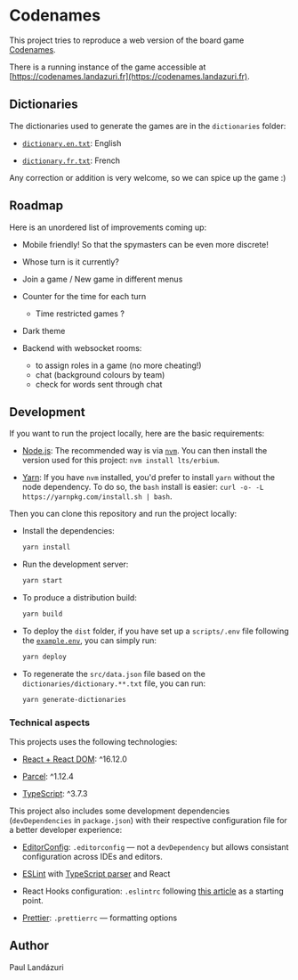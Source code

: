# Codenames

This project tries to reproduce a web version of the board game [Codenames](<https://en.wikipedia.org/wiki/Codenames_(board_game)>).

There is a running instance of the game accessible at [https://codenames.landazuri.fr](https://codenames.landazuri.fr).

## Dictionaries

The dictionaries used to generate the games are in the `dictionaries` folder:

- [`dictionary.en.txt`](./dictionaries/dictionary.en.txt): English

- [`dictionary.fr.txt`](./dictionaries/dictionary.fr.txt): French

Any correction or addition is very welcome, so we can spice up the game :)

## Roadmap

Here is an unordered list of improvements coming up:

- Mobile friendly! So that the spymasters can be even more discrete!

- Whose turn is it currently?

- Join a game / New game in different menus

- Counter for the time for each turn
  - Time restricted games ?

* Dark theme

* Backend with websocket rooms:
  - to assign roles in a game (no more cheating!)
  - chat (background colours by team)
  - check for words sent through chat

## Development

If you want to run the project locally, here are the basic requirements:

- [Node.js](https://nodejs.org/en/): The recommended way is via [`nvm`](https://github.com/nvm-sh/nvm). You can then install the version used for this project: `nvm install lts/erbium`.

- [Yarn](https://classic.yarnpkg.com/): If you have `nvm` installed, you'd prefer to install `yarn` without the node dependency. To do so, the `bash` install is easier: `curl -o- -L https://yarnpkg.com/install.sh | bash`.

Then you can clone this repository and run the project locally:

- Install the dependencies:

  ```sh
  yarn install
  ```

- Run the development server:

  ```sh
  yarn start
  ```

- To produce a distribution build:

  ```sh
  yarn build
  ```

- To deploy the `dist` folder, if you have set up a `scripts/.env` file following the [`example.env`](./scripts/example.env), you can simply run:

  ```sh
  yarn deploy
  ```

- To regenerate the `src/data.json` file based on the `dictionaries/dictionary.**.txt` file, you can run:
  ```sh
  yarn generate-dictionaries
  ```

### Technical aspects

This projects uses the following technologies:

- [React + React DOM](https://reactjs.org/): ^16.12.0

- [Parcel](https://parceljs.org/): ^1.12.4

- [TypeScript](https://www.typescriptlang.org/): ^3.7.3

This project also includes some development dependencies (`devDependencies` in `package.json`) with their respective configuration file for a better developer experience:

- [EditorConfig](https://editorconfig.org/): `.editorconfig` — not a `devDependency` but allows consistant configuration across IDEs and editors.

- [ESLint](https://eslint.org/) with [TypeScript parser](https://github.com/typescript-eslint/typescript-eslint) and React

- React Hooks configuration: `.eslintrc` following [this article](https://medium.com/@oliver.grack/using-eslint-with-typescript-and-react-hooks-and-vscode-c583a18f0c75) as a starting point.
- [Prettier](https://prettier.io/): `.prettierrc` — formatting options

## Author

Paul Landázuri
